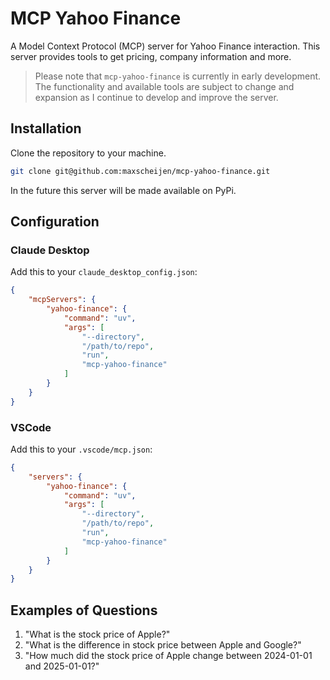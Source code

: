 # MCP Yahoo Finance

A Model Context Protocol (MCP) server for Yahoo Finance interaction. This server provides tools to get pricing, company information and more.

> Please note that `mcp-yahoo-finance` is currently in early development. The functionality and available tools are subject to change and expansion as I continue to develop and improve the server.

## Installation

Clone the repository to your machine.

```sh
git clone git@github.com:maxscheijen/mcp-yahoo-finance.git
```

In the future this server will be made available on PyPi.

## Configuration

### Claude Desktop

Add this to your `claude_desktop_config.json`:

```json
{
    "mcpServers": {
        "yahoo-finance": {
            "command": "uv",
            "args": [
                "--directory",
                "/path/to/repo",
                "run",
                "mcp-yahoo-finance"
            ]
        }
    }
}
```

### VSCode

Add this to your `.vscode/mcp.json`:

```json
{
    "servers": {
        "yahoo-finance": {
            "command": "uv",
            "args": [
                "--directory",
                "/path/to/repo",
                "run",
                "mcp-yahoo-finance"
            ]
        }
    }
}
```

## Examples of Questions

1. "What is the stock price of Apple?"
2. "What is the difference in stock price between Apple and Google?"
3. "How much did the stock price of Apple change between 2024-01-01 and 2025-01-01?"
